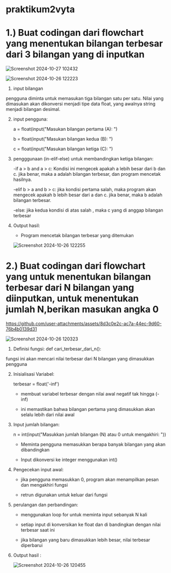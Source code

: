 # praktikum2vyta
# 1.) Buat codingan dari flowchart yang menentukan bilangan terbesar dari 3 bilangan yang di inputkan  
![Screenshot 2024-10-27 102432](https://github.com/user-attachments/assets/ba89a2c1-e652-40b9-8ca8-c07234cb2870)

![Screenshot 2024-10-26 122223](https://github.com/user-attachments/assets/4b460ad0-908a-47d6-be3b-34154c45121e)

1. input bilangan

pengguna diminta untuk memasukan tiga bilangan satu per satu. Nilai yang dimasukan akan dikonversi menjadi tipe data float, yang awalnya string menjadi bilangan desimal.

2. input pengguna:

   a = float(input("Masukan bilangan pertama (A): ")
   
   b = float(input("Masukan bilangan kedua (B): ")
   
   c = float(input("Masukan bilangan ketiga (C): ")
   
4. pengggunaan (in-elif-else) untuk membandingkan ketiga bilangan:

   -if a > b and a > c: Kondisi ini mengecek apakah a lebih besar dari b dan c. jika benar, maka a adalah bilangan terbesar, dan program mencetak hasilnya.

   -elif b > a and b > c: jika kondisi pertama salah, maka program akan mengecek apakah b lebih besar dari a dan c. jika benar, maka b adalah bilangan terbesar.

   -else: jika kedua kondisi di atas salah , maka c yang di anggap bilangan terbesar

5. Output hasil:

    - Program mencetak bilangan terbesar yang ditemukan
      
   ![Screenshot 2024-10-26 122255](https://github.com/user-attachments/assets/c203a7db-8a55-4f18-acc7-811d5a2dc785)

# 2.) Buat codingan dari flowchart yang untuk menentukan bilangan terbesar dari N bilangan yang diinputkan, untuk menentukan jumlah N,berikan masukan angka 0 
https://github.com/user-attachments/assets/8d3c0e2c-ac7a-44ec-9d60-76b4b0139d31

![Screenshot 2024-10-26 120323](https://github.com/user-attachments/assets/b199916e-b5cd-43a1-a0d8-81c90d48c533)


1. Definisi fungsi: def cari_terbesar_dari_n():
   
fungsi ini akan mencari nilai terbesar dari N bilangan yang dimasukkan pengguna

2. Inisialisasi Variabel:

   terbesar = float('-inf')

   - membuat variabel terbesar dengan nilai awal negatif tak hingga (-inf)
     
   - ini memastikan bahwa bilangan pertama yang dimasukkan akan selalu lebih dari nilai awal
  
3. Input jumlah bilangan:

   n = int(input("Masukkan jumlah bilangan (N) atau 0 untuk mengakhiri: "))

   - Meminta pengguna memasukkan berapa banyak bilangan yang akan dibandingkan
     
   - Input dikonversi ke integer menggunakan int()

4. Pengecekan input awal:

    - jika pengguna memasukkan 0, program akan menampilkan pesan dan mengakhiri fungsi
      
    - retrun digunakan untuk keluar dari fungsi

5. perulangan dan perbandingan:

    - menggunakan loop for untuk meminta input sebanyak N kali
      
    - setiap input di konversikan ke float dan di bandingkan dengan nilai terbesar saat ini
      
    - jika bilangan yang baru dimasukkan lebih besar, nilai terbesar diperbarui

7. Output hasil :

   ![Screenshot 2024-10-26 120455](https://github.com/user-attachments/assets/de61d1e6-9b40-4c57-9164-028d100bf1f1)


      












   
